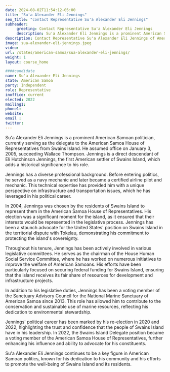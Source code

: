 ```yaml
---
date: 2024-08-02T11:54:12-05:00
title: "Su'a Alexander Eli Jennings"
seo_title: "contact Representative Su'a Alexander Eli Jennings"
subheader:
     greeting: Contact Representative Su'a Alexander Eli Jennings
     description: Su'a Alexander Eli Jennings is a prominent American Samoan politician, currently serving as the delegate to the American Samoa House of Representatives from Swains Island.
description: Contact Representative Su'a Alexander Eli Jennings of American Samoa. Contact information for Su'a Alexander Eli Jennings includes email address, phone number, and mailing address.
image: sua-alexander-eli-jennings.jpeg
video:
url: /states/american-samoa/sua-alexander-eli-jennings/
weight: 1
layout: course_home

####candidate
name: Su'a Alexander Eli Jennings
state: American Samoa
party: Independent
role: Representative
inoffice: current
elected: 2022
mailing1:
phone1:
website:
email : 
twitter:
---
```

Su'a Alexander Eli Jennings is a prominent American Samoan politician, currently serving as the delegate to the American Samoa House of Representatives from Swains Island. He assumed office on January 3, 2005, succeeding Wallace Thompson. Jennings is a direct descendant of Eli Hutchinson Jennings, the first American settler of Swains Island, which adds a historical significance to his role.

Jennings has a diverse professional background. Before entering politics, he served as a navy mechanic and later became a certified airline pilot and mechanic. This technical expertise has provided him with a unique perspective on infrastructure and transportation issues, which he has leveraged in his political career.

In 2004, Jennings was chosen by the residents of Swains Island to represent them in the American Samoa House of Representatives. His election was a significant moment for the island, as it ensured that their interests would be represented in the legislative process. Jennings has been a staunch advocate for the United States' position on Swains Island in the territorial dispute with Tokelau, demonstrating his commitment to protecting the island's sovereignty.

Throughout his tenure, Jennings has been actively involved in various legislative committees. He serves as the chairman of the House Human Social Service Committee, where he has worked on numerous initiatives to improve the welfare of American Samoans. His efforts have been particularly focused on securing federal funding for Swains Island, ensuring that the island receives its fair share of resources for development and infrastructure projects.

In addition to his legislative duties, Jennings has been a voting member of the Sanctuary Advisory Council for the National Marine Sanctuary of American Samoa since 2013. This role has allowed him to contribute to the conservation and sustainable use of marine resources, reflecting his dedication to environmental stewardship.

Jennings' political career has been marked by his re-election in 2020 and 2022, highlighting the trust and confidence that the people of Swains Island have in his leadership. In 2022, the Swains Island Delegate position became a voting member of the American Samoa House of Representatives, further enhancing his influence and ability to advocate for his constituents.

Su'a Alexander Eli Jennings continues to be a key figure in American Samoan politics, known for his dedication to his community and his efforts to promote the well-being of Swains Island and its residents.
